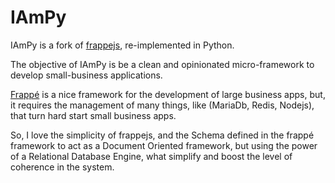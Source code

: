 # IAmPy

IAmPy is a fork of [frappejs](https://github.com/frappe/frappejs), re-implemented in Python.


The objective of IAmPy is be a clean and opinionated micro-framework to develop small-business applications.


[Frappé](https://frappeframework.com) is a nice framework for the development of large business apps, but, it requires the management of many things, like (MariaDb, Redis, Nodejs), that turn hard start small business apps.


So, I love the simplicity of frappejs, and the Schema defined in the frappé framework to act as a Document Oriented framework, but using the power of a Relational Database Engine, what simplify and boost the level of coherence in the system.


